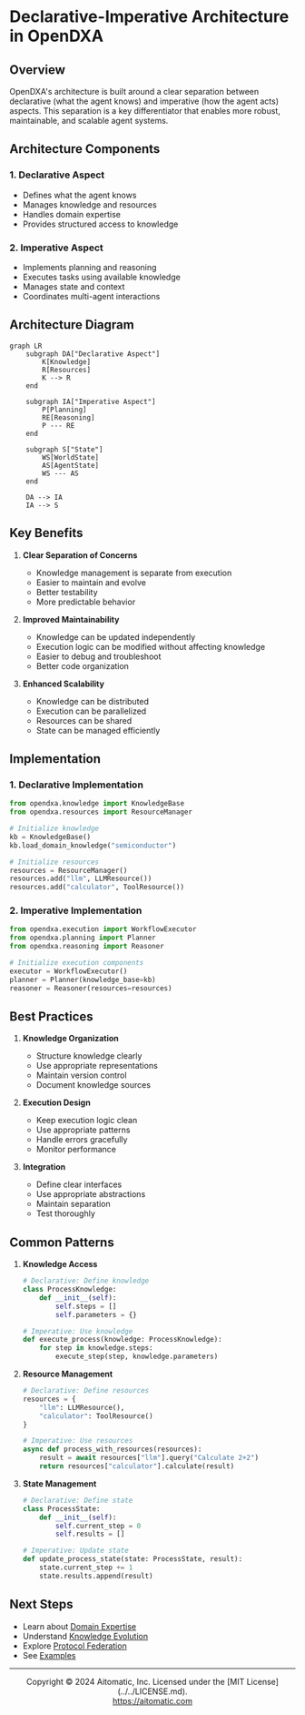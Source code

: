 # Declarative-Imperative Architecture in OpenDXA

## Overview

OpenDXA's architecture is built around a clear separation between declarative (what the agent knows) and imperative (how the agent acts) aspects. This separation is a key differentiator that enables more robust, maintainable, and scalable agent systems.

## Architecture Components

### 1. Declarative Aspect
- Defines what the agent knows
- Manages knowledge and resources
- Handles domain expertise
- Provides structured access to knowledge

### 2. Imperative Aspect
- Implements planning and reasoning
- Executes tasks using available knowledge
- Manages state and context
- Coordinates multi-agent interactions

## Architecture Diagram

```mermaid
graph LR
    subgraph DA["Declarative Aspect"]
        K[Knowledge]
        R[Resources]
        K --> R
    end

    subgraph IA["Imperative Aspect"]
        P[Planning]
        RE[Reasoning]
        P --- RE
    end

    subgraph S["State"]
        WS[WorldState]
        AS[AgentState]
        WS --- AS
    end

    DA --> IA
    IA --> S
```

## Key Benefits

1. **Clear Separation of Concerns**
   - Knowledge management is separate from execution
   - Easier to maintain and evolve
   - Better testability
   - More predictable behavior

2. **Improved Maintainability**
   - Knowledge can be updated independently
   - Execution logic can be modified without affecting knowledge
   - Easier to debug and troubleshoot
   - Better code organization

3. **Enhanced Scalability**
   - Knowledge can be distributed
   - Execution can be parallelized
   - Resources can be shared
   - State can be managed efficiently

## Implementation

### 1. Declarative Implementation
```python
from opendxa.knowledge import KnowledgeBase
from opendxa.resources import ResourceManager

# Initialize knowledge
kb = KnowledgeBase()
kb.load_domain_knowledge("semiconductor")

# Initialize resources
resources = ResourceManager()
resources.add("llm", LLMResource())
resources.add("calculator", ToolResource())
```

### 2. Imperative Implementation
```python
from opendxa.execution import WorkflowExecutor
from opendxa.planning import Planner
from opendxa.reasoning import Reasoner

# Initialize execution components
executor = WorkflowExecutor()
planner = Planner(knowledge_base=kb)
reasoner = Reasoner(resources=resources)
```

## Best Practices

1. **Knowledge Organization**
   - Structure knowledge clearly
   - Use appropriate representations
   - Maintain version control
   - Document knowledge sources

2. **Execution Design**
   - Keep execution logic clean
   - Use appropriate patterns
   - Handle errors gracefully
   - Monitor performance

3. **Integration**
   - Define clear interfaces
   - Use appropriate abstractions
   - Maintain separation
   - Test thoroughly

## Common Patterns

1. **Knowledge Access**
   ```python
   # Declarative: Define knowledge
   class ProcessKnowledge:
       def __init__(self):
           self.steps = []
           self.parameters = {}
   
   # Imperative: Use knowledge
   def execute_process(knowledge: ProcessKnowledge):
       for step in knowledge.steps:
           execute_step(step, knowledge.parameters)
   ```

2. **Resource Management**
   ```python
   # Declarative: Define resources
   resources = {
       "llm": LLMResource(),
       "calculator": ToolResource()
   }
   
   # Imperative: Use resources
   async def process_with_resources(resources):
       result = await resources["llm"].query("Calculate 2+2")
       return resources["calculator"].calculate(result)
   ```

3. **State Management**
   ```python
   # Declarative: Define state
   class ProcessState:
       def __init__(self):
           self.current_step = 0
           self.results = []
   
   # Imperative: Update state
   def update_process_state(state: ProcessState, result):
       state.current_step += 1
       state.results.append(result)
   ```

## Next Steps

- Learn about [Domain Expertise](../key-differentiators/domain-expertise.md)
- Understand [Knowledge Evolution](../key-differentiators/knowledge-evolution.md)
- Explore [Protocol Federation](../key-differentiators/protocol-federation.md)
- See [Examples](../../examples/domain-expert.md)

---
<p align="center">
Copyright © 2024 Aitomatic, Inc. Licensed under the [MIT License](../../LICENSE.md).
<br/>
<a href="https://aitomatic.com">https://aitomatic.com</a>
</p> 